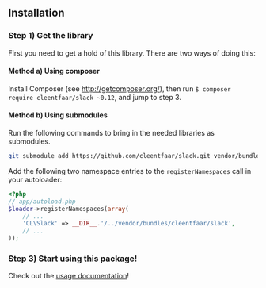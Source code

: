 ## Installation

### Step 1) Get the library

First you need to get a hold of this library. There are two ways of doing this:


#### Method a) Using composer

Install Composer (see http://getcomposer.org/), then run `$ composer require cleentfaar/slack ~0.12`, and jump to step 3.


#### Method b) Using submodules

Run the following commands to bring in the needed libraries as submodules.

```bash
git submodule add https://github.com/cleentfaar/slack.git vendor/bundles/CL/Slack
```

Add the following two namespace entries to the `registerNamespaces` call in your autoloader:

``` php
<?php
// app/autoload.php
$loader->registerNamespaces(array(
    // ...
    'CL\Slack' => __DIR__.'/../vendor/bundles/cleentfaar/slack',
    // ...
));
```


### Step 3) Start using this package!

Check out the [usage documentation](https://github.com/cleentfaar/slack/tree/master/Resources/doc/usage.md)!
